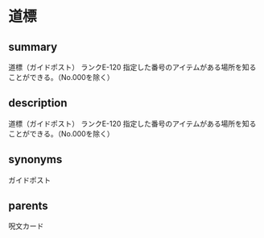 # 道標

## summary
道標（ガイドポスト）
ランクE-120
指定した番号のアイテムがある場所を知ることができる。（No.000を除く）
## description
道標（ガイドポスト）
ランクE-120
指定した番号のアイテムがある場所を知ることができる。（No.000を除く）
## synonyms
ガイドポスト
## parents
呪文カード
